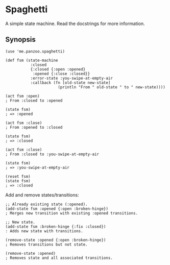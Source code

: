 # Spaghetti

A simple state machine. Read the docstrings for more information.


## Synopsis

    (use 'me.panzoo.spaghetti)

    (def fsm (state-machine
               :closed
               {:closed {:open :opened}
                :opened {:close :closed}}
               :error-state :you-swipe-at-empty-air
               :callback (fn [old-state new-state]
                           (println "From " old-state " to " new-state))))

    (act fsm :open)
    ; From :closed to :opened

    (state fsm)
    ; => :opened

    (act fsm :close)
    ; From :opened to :closed

    (state fsm)
    ; => :closed

    (act fsm :close)
    ; From :closed to :you-swipe-at-empty-air

    (state fsm)
    ; => :you-swipe-at-empty-air

    (reset fsm)
    (state fsm)
    ; => :closed

Add and remove states/transitions:

    ;; Already existing state (:opened).
    (add-state fsm :opened {:open :broken-hinge})
    ; Merges new transition with existing :opened transitions.

    ;; New state.
    (add-state fsm :broken-hinge {:fix :closed})
    : Adds new state with transitions.

    (remove-state :opened {:open :broken-hinge})
    ; Removes transitions but not state.

    (remove-state :opened)
    ; Removes state and all associated transitions.
